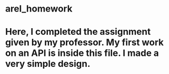 # arel_homework
# Here, I completed the assignment given by my professor. My first work on an API is inside this file. I made a very simple design.
